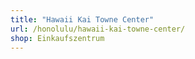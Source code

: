 ```yaml
---
title: "Hawaii Kai Towne Center"
url: /honolulu/hawaii-kai-towne-center/
shop: Einkaufszentrum
---
```

